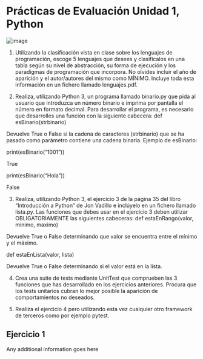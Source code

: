 # Prácticas de Evaluación Unidad 1, Python
![image](https://user-images.githubusercontent.com/115977230/204237464-b5ad4850-77ae-456b-9c77-70ad4016c1dc.png)


1. Utilizando la clasificación vista en clase sobre los lenguajes de programación, escoge 5 lenguajes que desees y clasifícalos en una tabla según su nivel de abstracción, su forma de ejecución y los paradigmas de programación que incorpora. No olvides incluir el año de aparición y el autor/autores del mismo como MÍNIMO. Incluye toda esta información en un fichero llamado lenguajes.pdf.

2. Realiza, utilizando Python 3, un programa llamado binario.py que pida al usuario que introduzca un número binario e imprima por pantalla el número en formato decimal. Para desarrollar el programa, es necesario que desarrolles una función con la siguiente cabecera:
def esBinario(strbinario)

Devuelve True o False si la cadena de caracteres (strbinario) que se ha pasado como parámetro contiene una cadena binaria.
Ejemplo de esBinario:

print(esBinario(“1001”))

True

print(esBinario(“Hola”)) 

False

3. Realiza, utilizando Python 3, el ejercicio 3 de la página 35 del libro “Introducción a Python” de Jon Vadillo e inclúyelo en un fichero llamado lista.py. Las funciones que debes usar en el ejercicio 3 deben utilizar OBLIGATORIAMENTE las siguientes cabeceras:
def estaEnRango(valor, minimo, maximo)

Devuelve True o False determinando que valor se encuentra entre el mínimo y el máximo.

def estaEnLista(valor, lista)

Devuelve True o False determinando si el valor está en la lista.

4. Crea una suite de tests mediante UnitTest que comprueben las 3 funciones que has desarrollado en los ejercicios anteriores. Procura que los tests unitarios cubran lo mejor posible la aparición de comportamientos no deseados.

5. Realiza el ejercicio 4 pero utilizando esta vez cualquier otro framework de terceros como por ejemplo pytest.
## Ejercicio 1 

Any additional information goes here
